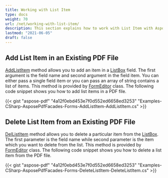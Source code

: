 ```yaml
---
title: Working with List Item
type: docs
weight: 70
url: /net/working-with-list-item/
description: This section explains how to work with List Item with Aspose.PDF Facades using FormEditor Class.
lastmod: "2021-06-05"
draft: false
---
```


## Add List Item in an Existing PDF File

[AddListItem](https://apireference.aspose.com/pdf/net/aspose.pdf.facades/formeditor/methods/addlistitem) method allows you to add an item in a [ListBox](https://apireference.aspose.com/pdf/net/aspose.pdf.forms/listboxfield) field. The first argument is the field name and second argument in the field item. You can either pass a single field item or you can pass an array of string contains a list of items. This method is provided by [FormEditor](https://apireference.aspose.com/pdf/net/aspose.pdf.facades/formeditor) class. The following code snippet shows you how to add list items in a PDF file.



{{< gist "aspose-pdf" "4a12f0ebd453e7f0d552ed6658ed3253" "Examples-CSharp-AsposePdfFacades-Forms-AddListItem-AddListItem.cs" >}}

## Delete List Item from an Existing PDF File

[DelListItem](https://apireference.aspose.com/pdf/net/aspose.pdf.facades/formeditor/methods/dellistitem) method allows you to delete a particular item from the [ListBox](https://apireference.aspose.com/pdf/net/aspose.pdf.forms/listboxfield). The first parameter is the field name while second parameter is the item which you want to delete from the list. This method is provided by [FormEditor](https://apireference.aspose.com/pdf/net/aspose.pdf.facades/formeditor) class. The following code snippet shows you how to delete a list item from the PDF file.



{{< gist "aspose-pdf" "4a12f0ebd453e7f0d552ed6658ed3253" "Examples-CSharp-AsposePdfFacades-Forms-DeleteListItem-DeleteListItem.cs" >}}
